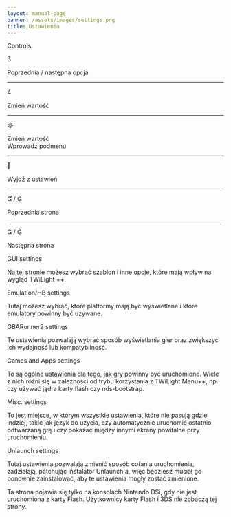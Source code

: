 ```yaml
---
layout: manual-page
banner: /assets/images/settings.png
title: Ustawienia
---
```


<div id="conrols" class="section-title">Controls</div>
<div class="section-body">
    <div class="button-action-group">
        <p class="button-action button">&#xE07D;</p>
        <p class="button-action-text">Poprzednia / następna opcja</p>
    </div>
    <hr>
    <div class="button-action-group">
        <p class="button-action button">&#xE07E;</p>
        <p class="button-action-text">Zmień wartość</p>
    </div>
    <hr>
    <div class="button-action-group">
        <p class="button-action button">&#xE000;</p>
        <p class="button-action-text">Zmień wartość<br>Wprowadź podmenu</p>
    </div>
    <hr>
    <div class="button-action-group">
        <p class="button-action button">&#xE001;</p>
        <p class="button-action-text">Wyjdź z ustawień</p>
    </div>
    <hr>
    <div class="button-action-group">
        <p class="button-action button">&#xE004; / &#xE002;</p>
        <p class="button-action-text">Poprzednia strona</p>
    </div>
    <hr>
    <div class="button-action-group">
        <p class="button-action button">&#xE003; / &#xE005;</p>
        <p class="button-action-text">Następna strona</p>
    </div>
</div>

<div id="gui-settings" class="section-title">GUI settings</div>
<div class="section-body">
    <p>Na tej stronie możesz wybrać szablon i inne opcje, które mają wpływ na wygląd TWiLight ++.</p>
</div>

<div id="emulation-hb-settings" class="section-title">Emulation/HB settings</div>
<div class="section-body">
    <p>Tutaj możesz wybrać, które platformy mają być wyświetlane i które emulatory powinny być używane.</p>
</div>

<div id="gbarunner2-settings" class="section-title">GBARunner2 settings</div>
<div class="section-body">
    <p>Te ustawienia pozwalają wybrać sposób wyświetlania gier oraz zwiększyć ich wydajność lub kompatybilność.</p>
</div>

<div id="games-and-apps-settings" class="section-title">Games and Apps settings</div>
<div class="section-body">
    <p>To są ogólne ustawienia dla tego, jak gry powinny być uruchomione. Wiele z nich różni się w zależności od trybu korzystania z TWiLight Menu++, np. czy używać jądra karty flash czy nds-bootstrap.</p>
</div>

<div id="misc-settings" class="section-title">Misc. settings</div>
<div class="section-body">
    <p>To jest miejsce, w którym wszystkie ustawienia, które nie pasują gdzie indziej, takie jak język do użycia, czy automatycznie uruchomić ostatnio odtwarzaną grę i czy pokazać między innymi ekrany powitalne przy uruchomieniu.</p>
</div>

<div id="unlaunch-settings" class="section-title">Unlaunch settings</div>
<div class="section-body">
    <p>Tutaj ustawienia pozwalają zmienić sposób cofania uruchomienia, zadziałają, patchując instalator Unlaunch'a, więc będziesz musiał go ponownie zainstalować, aby te ustawienia mogły zostać zmienione.</p>
    <p>Ta strona pojawia się tylko na konsolach Nintendo DSi, gdy nie jest uruchomiona z karty Flash. Użytkownicy karty Flash i 3DS nie zobaczą tej strony.</p>
</div>
